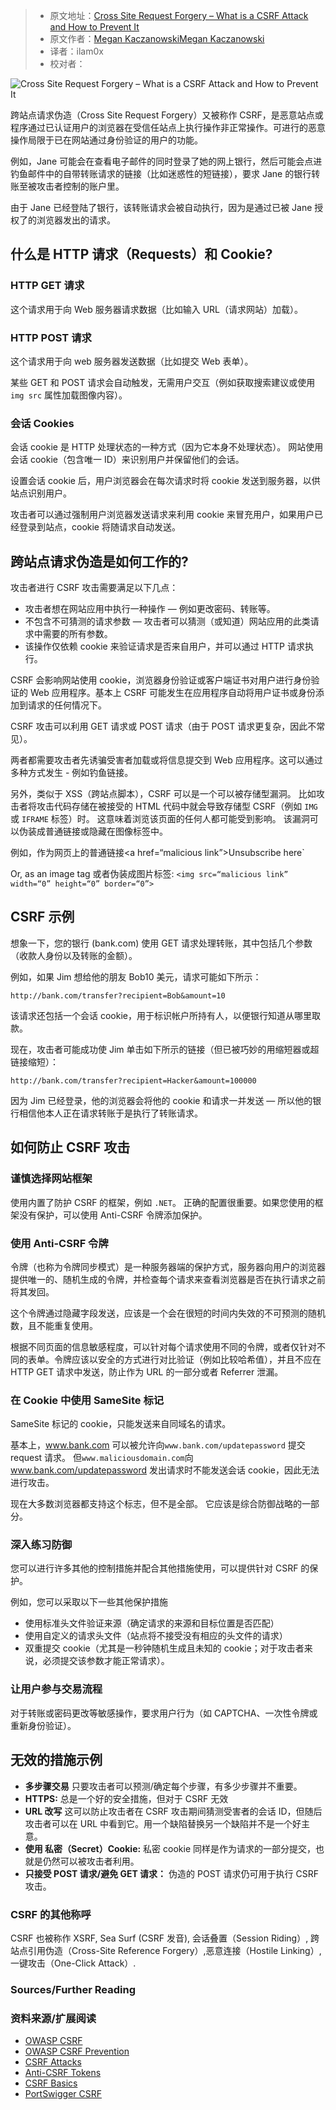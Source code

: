 > -  原文地址：[Cross Site Request Forgery – What is a CSRF Attack and How to Prevent It](https://www.freecodecamp.org/news/what-is-cross-site-request-forgery/)
> -  原文作者：[Megan KaczanowskiMegan Kaczanowski](https://www.freecodecamp.org/news/author/megansdoingfine/)
> -  译者：ilam0x
> -  校对者：

![Cross Site Request Forgery – What is a CSRF Attack and How to Prevent It](https://www.freecodecamp.org/news/content/images/size/w2000/2021/04/megan-article-image.jpg)

跨站点请求伪造（Cross Site Request Forgery）又被称作 CSRF，是恶意站点或程序通过已认证用户的浏览器在受信任站点上执行操作非正常操作。可进行的恶意操作局限于已在网站通过身份验证的用户的功能。

例如，Jane 可能会在查看电子邮件的同时登录了她的网上银行，然后可能会点进钓鱼邮件中的自带转账请求的链接（比如迷惑性的短链接），要求 Jane 的银行转账至被攻击者控制的账户里。

由于 Jane 已经登陆了银行，该转账请求会被自动执行，因为是通过已被 Jane 授权了的浏览器发出的请求。

## 什么是 HTTP 请求（Requests）和 Cookie?

### HTTP GET 请求

这个请求用于向 Web 服务器请求数据（比如输入 URL（请求网站）加载）。

###  HTTP POST 请求
这个请求用于向 web 服务器发送数据（比如提交 Web 表单）。

某些 GET 和 POST 请求会自动触发，无需用户交互（例如获取搜索建议或使用 `img src` 属性加载图像内容）。

### 会话 Cookies
会话 cookie 是 HTTP 处理状态的一种方式（因为它本身不处理状态）。 网站使用会话 cookie（包含唯一 ID）来识别用户并保留他们的会话。

设置会话 cookie 后，用户浏览器会在每次请求时将 cookie 发送到服务器，以供站点识别用户。

攻击者可以通过强制用户浏览器发送请求来利用 cookie 来冒充用户，如果用户已经登录到站点，cookie 将随请求自动发送。

## 跨站点请求伪造是如何工作的?

攻击者进行 CSRF 攻击需要满足以下几点：

-   攻击者想在网站应用中执行一种操作 — 例如更改密码、转账等。
-   不包含不可猜测的请求参数 — 攻击者可以猜测（或知道）网站应用的此类请求中需要的所有参数。
-   该操作仅依赖 cookie 来验证请求是否来自用户，并可以通过 HTTP 请求执行。

CSRF 会影响网站使用 cookie，浏览器身份验证或客户端证书对用户进行身份验证的 Web 应用程序。基本上 CSRF 可能发生在应用程序自动将用户证书或身份添加到请求的任何情况下。

CSRF 攻击可以利用 GET 请求或 POST 请求（由于 POST 请求更复杂，因此不常见）。

两者都需要攻击者先诱骗受害者加载或将信息提交到 Web 应用程序。这可以通过多种方式发生 - 例如钓鱼链接。

另外，类似于 XSS（跨站点脚本），CSRF 可以是一个可以被存储型漏洞。 比如攻击者将攻击代码存储在被接受的 HTML 代码中就会导致存储型 CSRF（例如 `IMG` 或 `IFRAME` 标签）时。 这意味着浏览该页面的任何人都可能受到影响。 该漏洞可以伪装成普通链接或隐藏在图像标签中。

例如，作为网页上的普通链接<a href=“malicious link”>Unsubscribe here</a>`

Or, as an image tag 或者伪装成图片标签: `<img src=“malicious link” width=“0” height=“0” border=“0”>`

## CSRF 示例

想象一下，您的银行 (bank.com) 使用 GET 请求处理转账，其中包括几个参数（收款人身份以及转账的金额）。

例如，如果 Jim 想给他的朋友 Bob10 美元，请求可能如下所示：

`http://bank.com/transfer?recipient=Bob&amount=10`

该请求还包括一个会话 cookie，用于标识帐户所持有人，以便银行知道从哪里取款。

现在，攻击者可能成功使 Jim 单击如下所示的链接（但已被巧妙的用缩短器或超链接缩短）：

`http://bank.com/transfer?recipient=Hacker&amount=100000`

因为 Jim 已经登录，他的浏览器会将他的 cookie 和请求一并发送 — 所以他的银行相信他本人正在请求转账于是执行了转账请求。

## 如何防止 CSRF 攻击

### 谨慎选择网站框架

使用内置了防护 CSRF 的框架，例如 `.NET`。 正确的配置很重要。如果您使用的框架没有保护，可以使用 Anti-CSRF 令牌添加保护。

### 使用 Anti-CSRF 令牌

令牌（也称为令牌同步模式）是一种服务器端的保护方式，服务器向用户的浏览器提供唯一的、随机生成的令牌，并检查每个请求来查看浏览器是否在执行请求之前将其发回。

这个令牌通过隐藏字段发送，应该是一个会在很短的时间内失效的不可预测的随机数，且不能重复使用。

根据不同页面的信息敏感程度，可以针对每个请求使用不同的令牌，或者仅针对不同的表单。令牌应该以安全的方式进行对比验证（例如比较哈希值），并且不应在 HTTP GET 请求中发送，防止作为 URL 的一部分或者 Referrer 泄漏。

### 在 Cookie 中使用 SameSite 标记

SameSite 标记的 cookie，只能发送来自同域名的请求。

基本上，www.bank.com 可以被允许向`www.bank.com/updatepassword` 提交 request 请求。 但`www.maliciousdomain.com`向 www.bank.com/updatepassword 发出请求时不能发送会话 cookie，因此无法进行攻击。

现在大多数浏览器都支持这个标志，但不是全部。 它应该是综合防御战略的一部分。

### 深入练习防御

您可以进行许多其他的控制措施并配合其他措施使用，可以提供针对 CSRF 的保护。

例如，您可以采取以下一些其他保护措施
- 使用标准头文件验证来源（确定请求的来源和目标位置是否匹配）
- 使用自定义的请求头文件（站点将不接受没有相应的头文件的请求）
- 双重提交 cookie（尤其是一秒钟随机生成且未知的 cookie；对于攻击者来说，必须提交该参数才能正常请求）。


### 让用户参与交易流程

对于转账或密码更改等敏感操作，要求用户行为（如 CAPTCHA、一次性令牌或重新身份验证）。

## 无效的措施示例
-   **多步骤交易** 只要攻击者可以预测/确定每个步骤，有多少步骤并不重要。
-   **HTTPS:** 总是一个好的安全措施，但对于 CSRF 无效
-   **URL 改写** 这可以防止攻击者在 CSRF 攻击期间猜测受害者的会话 ID，但随后攻击者可以在 URL 中看到它。用一个缺陷替换另一个缺陷并不是一个好主意。
-   **使用 私密（Secret）Cookie:** 私密 cookie 同样是作为请求的一部分提交，也就是仍然可以被攻击者利用。
-   **只接受 POST 请求/避免 GET 请求：** 伪造的 POST 请求仍可用于执行 CSRF 攻击。
### CSRF 的其他称呼

CSRF 也被称作 XSRF, Sea Surf (CSRF 发音), 会话叠置（Session Riding）, 跨站点引用伪造（Cross-Site Reference Forgery）,恶意连接（Hostile Linking）, 一键攻击（One-Click Attack）.

### Sources/Further Reading
### 资料来源/扩展阅读
-   [OWASP CSRF](https://owasp.org/www-community/attacks/csrf)
-   [OWASP CSRF Prevention](https://owasp.org/www-community/attacks/csrf)
-   [CSRF Attacks](https://www.netsparker.com/blog/web-security/csrf-cross-site-request-forgery/)
-   [Anti-CSRF Tokens](https://www.netsparker.com/blog/web-security/protecting-website-using-anti-csrf-token/)
-   [CSRF Basics](https://www.acunetix.com/websitesecurity/csrf-attacks/)
-   [PortSwigger CSRF](https://portswigger.net/web-security/csrf)
